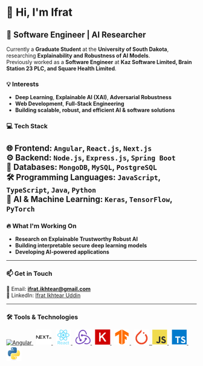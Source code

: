 # 👋 Hi, I'm Ifrat

## 🚀 Software Engineer  | AI Researcher  
Currently a **Graduate Student** at the **University of South Dakota**, researching **Explainability and Robustness of AI Models**.  
Previously worked as a **Software Engineer** at **Kaz Software Limited, Brain Station 23 PLC, and Square Health Limited**.

### 💡 Interests  
- **Deep Learning**, **Explainable AI (XAI)**, **Adversarial Robustness**  
- **Web Development**, **Full-Stack Engineering**  
- **Building scalable, robust, and efficient AI & software solutions**  

### 💻 Tech Stack  

🌐 **Frontend**: `Angular`, `React.js`, `Next.js`  
⚙️ **Backend**: `Node.js`, `Express.js`, `Spring Boot`  
💾 **Databases**: `MongoDB`, `MySQL`, `PostgreSQL`  
🛠️ **Programming Languages**: `JavaScript`, `TypeScript`, `Java`, `Python`  
🚀 **AI & Machine Learning**: `Keras`, `TensorFlow`, `PyTorch`  
---

### 🔥 What I'm Working On  
- **Research on Explainable Trustworthy Robust AI**  
- **Building interpretable secure deep learning models**  
- **Developing AI-powered applications**  

---

### 📫 Get in Touch  
📧 Email: **ifrat.ikhtear@gmail.com**  
💼 LinkedIn: [Ifrat Ikhtear Uddin](https://www.linkedin.com/in/iifrat-mitul/)  

---

### 🛠️ Tools & Technologies  

<p>
  <a href="https://angular.io" target="_blank">
    <img src="https://angular.io/assets/images/logos/angular/angular.svg" alt="Angular" width="40" height="40"/>
  </a> &nbsp;
  <a href="https://nextjs.org/" target="_blank">
    <img src="https://raw.githubusercontent.com/devicons/devicon/master/icons/nextjs/nextjs-original-wordmark.svg" alt="Next.js" width="40" height="40"/>
  </a> &nbsp;
  <a href="https://reactjs.org/" target="_blank">
    <img src="https://raw.githubusercontent.com/devicons/devicon/master/icons/react/react-original-wordmark.svg" alt="React" width="40" height="40"/>
  </a> &nbsp;
  <a href="https://redux.js.org" target="_blank">
    <img src="https://raw.githubusercontent.com/devicons/devicon/master/icons/redux/redux-original.svg" alt="Redux" width="40" height="40"/>
  </a> &nbsp;
  <a href="https://www.typescriptlang.org/" target="_blank">
    <img src="https://raw.githubusercontent.com/devicons/devicon/refs/heads/master/icons/keras/keras-original.svg" alt="Keras" width="40" height="40"/>
  </a>&nbsp;

  <a href="https://www.typescriptlang.org/" target="_blank">
    <img src="https://raw.githubusercontent.com/devicons/devicon/refs/heads/master/icons/tensorflow/tensorflow-original.svg" alt="Tensorflow" width="40" height="40"/>
  </a>&nbsp;

<a href="https://www.typescriptlang.org/" target="_blank">
    <img src="https://raw.githubusercontent.com/devicons/devicon/refs/heads/master/icons/pytorch/pytorch-original.svg" alt="PyTorch" width="40" height="40"/>&nbsp;
  <a href="https://developer.mozilla.org/en-US/docs/Web/JavaScript" target="_blank">
    <img src="https://raw.githubusercontent.com/devicons/devicon/master/icons/javascript/javascript-original.svg" alt="JavaScript" width="40" height="40"/>
  </a> &nbsp;
  <a href="https://www.typescriptlang.org/" target="_blank">
    <img src="https://raw.githubusercontent.com/devicons/devicon/master/icons/typescript/typescript-original.svg" alt="TypeScript" width="40" height="40"/>
  </a>&nbsp;


  <a href="https://www.typescriptlang.org/" target="_blank">
    <img src="https://raw.githubusercontent.com/devicons/devicon/refs/heads/master/icons/python/python-original.svg" alt="Python" width="40" height="40"/>
  </a>

</p>
